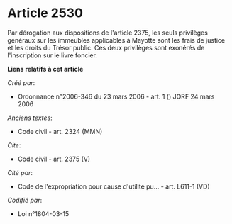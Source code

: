 # Article 2530

Par dérogation aux dispositions de l'article 2375, les seuls privilèges généraux sur les immeubles applicables à Mayotte sont
les frais de justice et les droits du Trésor public. Ces deux privilèges sont exonérés de l'inscription sur le livre foncier.

**Liens relatifs à cet article**

_Créé par_:

  - Ordonnance n°2006-346 du 23 mars 2006 - art. 1 () JORF 24 mars 2006

_Anciens textes_:

  - Code civil - art. 2324 (MMN)

_Cite_:

  - Code civil - art. 2375 (V)

_Cité par_:

  - Code de l'expropriation pour cause d'utilité pu... - art. L611-1 (VD)

_Codifié par_:

  - Loi n°1804-03-15
